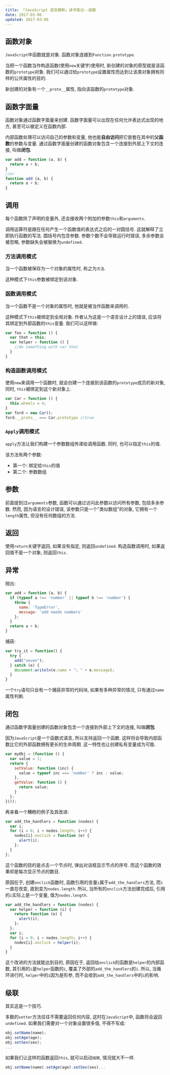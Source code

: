 ```yaml
---
title: 「JavaScript 语言精粹」读书笔记--函数
date: 2017-03-06
updated: 2017-03-06
---
```


## 函数对象

`JavaScript`中函数就是对象. 函数对象连接到`Function.prototype`.

当把一个函数当作构造函数(使用`new`关键字)使用时, 新创建的对象的原型就是该函数的`prototype`对象. 我们可以通过给`prototype`设置属性而达到让该类对象拥有同样的公共属性的目的.

新创建的对象有一个`__proto__`属性, 指向该函数的`prototype`对象.

## 函数字面量

函数对象通过函数字面量来创建. 函数字面量可以出现在任何允许表达式出现的地方, 甚至可以被定义在函数内部.

内部函数处理可以访问自己的参数和变量, 他也能**自由访问**把它嵌套在其中的**父函数**的参数与变量. 通过函数字面量创建的函数对象包含一个连接到外部上下文的连接, 叫做**闭包**.

```javascript
var add = function (a, b) {
  return a + b;
}
//or
function add (a, b) {
  return a + b;
}
```



## 调用

每个函数除了声明的变量外, 还会接收两个附加的参数`this`和`arguments`. 

调用运算符是跟在任何产生一个函数值的表达式之后的一对圆括号. 这就解释了立即执行函数的写法. 圆括号内包含参数. 参数个数不会导致运行时错误, 多余参数会被忽略, 参数缺失会被替换为`undefined`.

### 方法调用模式

当一个函数被保存为一个对象的属性时, 称之为`方法`. 

这种模式下`this`参数被绑定到该对象.

### 函数调用模式

当一个函数不是一个对象的属性时, 他就是被当作函数来调用的.

这种模式下`this`被绑定到全局对象. 作者认为这是一个语言设计上的错误, 应该将其绑定到外部函数的`this`变量. 我们可以这样做:

```javascript
var foo = function () {
  var that = this;
  var helper = function () {
    //do something with var that
  }
}
```

### 构造函数调用模式

使用`new`来调用一个函数时, 就会创建一个连接到该函数的`prototype`成员的新对象, 同时, `this`被绑定到这个新对象上.

```javascript
var Car = function () {
  this.wheels = 4;
}
var ford = new Car();
ford.__proto__ === Car.prototype //true
```

### `Apply`调用模式

`apply`方法让我们构建一个参数数组传递给调用函数. 同时, 也可以指定`this`的值.

该方法有两个参数:

- 第一个: 绑定给`this`的值
- 第二个: 参数数组

## 参数

前面提到过`arguments`参数, 函数可以通过访问此参数以访问所有参数, 包括多余参数. 然而, 因为语言的设计错误, 该参数只是一个"类似数组"的对象, 它拥有一个`length`属性, 但没有任何数组的方法.

## 返回

使用`return`关键字返回, 如果没有指定, 则返回`undefined`. 构造函数调用时, 如果返回值不是一个对象, 则返回`this`.

## 异常

抛出:

```javascript
var add = function (a, b) {
  if (typeof a !== 'number' || typeof b !== 'number') {
    throw {
      name: 'TypeError',
      message: 'add needs numbers'
    };
  }
  return a + b;
}
```

捕获:

```javascript
var try_it = function() {
  try {
    add("seven");
  } catch (e) {
    document.writeln(e.name + "; " + e.message);
  }
}
```

一个`try`语句只会有一个捕获异常的代码块, 如果有多种异常的情况, 只有通过`name`属性判断.

## 闭包

通过函数字面量创建的函数对象包含一个连接到外部上下文的连接, 叫做**闭包**.

因为`JavaScript`是一个函数式语言, 所以支持返回一个函数. 这样将会导致内部函数比它的外部函数拥有更长的生命周期. 这一特性也让创建私有变量成为可能.

```javascript
var myObj = (function () {
  var value = 1;
  return {
    setValue: function (inc) {
      value = typeof inc === 'number' ? inc : value;
    },
    getValue: function () {
      return value;
    }
  };
}());
```

再来看一个糟糕的例子及其改进:

```javascript
var add_the_handlers = function (nodes) {
  var i;
  for (i = 0; i < nodes.length; i++) {
    nodes[i].onclick = function (e) {
      alert(i);
    };
  }
};
```

这个函数的目的是点击一个节点时, 弹出对话框显示节点的序号. 而这个函数的效果却是每次显示节点的数目.

原因在于, 创建`onclick`函数时, 函数引用的变量`i`属于`add_the_handlers`方法, 而`i`一直在改变, 直到变为`nodes.length`. 所以, 当所有的`onclick`方法创建完成后, 引用的`i`实际上是一个变量, 值为`nodes.length`.

```javascript
var add_the_handlers = function (nodes) {
  var helper = function (i) {
    return function (e) {
      alert(i);
    };
  };
  var i;
  for (i = 0; i < nodes.length; i++) {
    nodes[i].onclick = helper(i);
  }
}
```

这个改进的方法就能达到目的, 原因在于, 返回给`onclick`的函数是`helper`的内部函数, 其引用的`i`是`helper`函数的`i`, 覆盖了外部的`add_the_handlers`的`i`. 所以, 当循环进行时, `helper`中的`i`因为是形参, 而不会收到`add_the_handlers`中的`i`的影响.

## 级联

其实这是一个技巧.

多数的`setter`方法往往不需要返回任何内容, 这时在`JavaScript`中, 函数将会返回`undefined`. 如果我们需要对一个对象设置很多值, 不得不写成:

```javascript
obj.setName(name);
obj.setAge(age);
obj.setSex(sex);
...
```

如果我们让这样的函数返回`this`, 就可以启动`级联`, 情况就大不一样.

```javascript
obj.setName(name).setAge(age).setSex(sex)...
```

